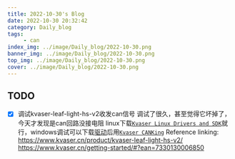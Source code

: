 ```yaml
---
title: 2022-10-30's Blog
date: 2022-10-30 20:32:42
category: Daily_blog
tags: 
     - can
index_img: ../image/Daily_blog/2022-10-30.png
banner_img: ../image/Daily_blog/2022-10-30.png
top_img: ../image/Daily_blog/2022-10-30.png
cover: ../image/Daily_blog/2022-10-30.png
---
```


## TODO 
- [x] 调试kvaser-leaf-light-hs-v2收发can信号
调试了很久，甚至觉得它坏掉了，今天才发现是can回路没接电阻
linux下载[`Kvaser Linux Drivers and SDK`](https://canlandbucket.s3-eu-west-1.amazonaws.com/productionResourcesFiles/f894f208-9073-4e5e-8370-c8efe01fc797/linuxcan.tar.gz)就行，windows调试可以下载[驱动](https://canlandbucket.s3-eu-west-1.amazonaws.com/productionResourcesFiles/ea7c6026-a65d-43ed-9d64-f1ff6f133085/kvaser_drivers_setup.exe)后用[`Kvaser CANKing`](https://canlandbucket.s3-eu-west-1.amazonaws.com/productionResourcesFiles/ed9c2579-9409-459d-9f6b-454ef4d1e3bf/kvaser_canking_setup.exe)
    Reference linking:
    https://www.kvaser.cn/product/kvaser-leaf-light-hs-v2/
    https://www.kvaser.cn/getting-started/#?ean=7330130006850